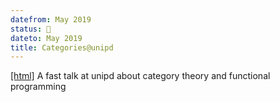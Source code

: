 ```yaml
---
datefrom: May 2019
status: 🎤
dateto: May 2019
title: Categories@unipd
---
```


[\[html\]](stuff/ctandfp.html) A fast talk at unipd about category theory and functional programming
